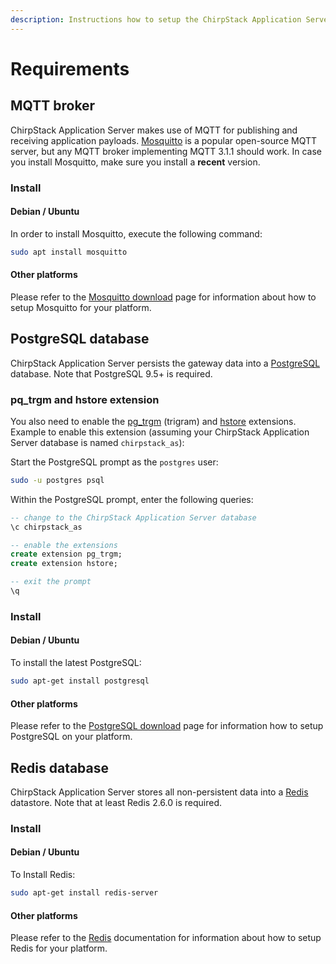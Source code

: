 ```yaml
---
description: Instructions how to setup the ChirpStack Application Server requirements.
---
```


# Requirements


## MQTT broker

ChirpStack Application Server makes use of MQTT for publishing and receiving application
payloads. [Mosquitto](http://mosquitto.org/) is a popular open-source MQTT
server, but any MQTT broker implementing MQTT 3.1.1 should work.
In case you install Mosquitto, make sure you install a **recent** version.

### Install

#### Debian / Ubuntu

In order to install Mosquitto, execute the following command:

```bash
sudo apt install mosquitto
```

#### Other platforms

Please refer to the [Mosquitto download](https://mosquitto.org/download/) page
for information about how to setup Mosquitto for your platform.

## PostgreSQL database

ChirpStack Application Server persists the gateway data into a
[PostgreSQL](https://www.postgresql.org) database. Note that PostgreSQL 9.5+
is required.

### pq_trgm and hstore extension

You also need to enable the [pg_trgm](https://www.postgresql.org/docs/current/static/pgtrgm.html)
(trigram) and [hstore](https://www.postgresql.org/docs/current/hstore.html)
extensions. Example to enable this extension (assuming your ChirpStack Application Server
database is named `chirpstack_as`):

Start the PostgreSQL prompt as the `postgres` user:

```bash
sudo -u postgres psql
```

Within the PostgreSQL prompt, enter the following queries:

```sql
-- change to the ChirpStack Application Server database
\c chirpstack_as

-- enable the extensions
create extension pg_trgm;
create extension hstore;

-- exit the prompt
\q
```

### Install

#### Debian / Ubuntu

To install the latest PostgreSQL:

```bash
sudo apt-get install postgresql
```

#### Other platforms

Please refer to the [PostgreSQL download](https://www.postgresql.org/download/)
page for information how to setup PostgreSQL on your platform.

## Redis database

ChirpStack Application Server stores all non-persistent data into a
[Redis](http://redis.io/) datastore. Note that at least Redis 2.6.0
is required.

### Install

#### Debian / Ubuntu

To Install Redis:

```bash
sudo apt-get install redis-server
```

#### Other platforms

Please refer to the [Redis](https://redis.io/) documentation for information
about how to setup Redis for your platform.
